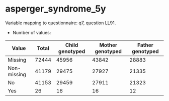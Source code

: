 # asperger_syndrome_5y
Variable mapping to questionnaire: q7, question LL91.
- Number of values:

| Value | Total | Child genotyped | Mother genotyped | Father genotyped |
| ----- | ----- | --------------- | ---------------- | ---------------- |
| Missing | 72444 | 45956 | 43842 | 28883 |
| Non-missing | 41179 | 29475 | 27927 | 21335 |
| No | 41153 | 29459 | 27911 |21323 |
| Yes | 26 | 16 | 16 |12 |



